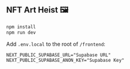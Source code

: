 ## NFT Art Heist 🖼

```bash
npm install
npm run dev
```

Add `.env.local` to the root of `/frontend`:
```
NEXT_PUBLIC_SUPABASE_URL="Supabase URL"
NEXT_PUBLIC_SUPABASE_ANON_KEY="Supabase Key"
```
